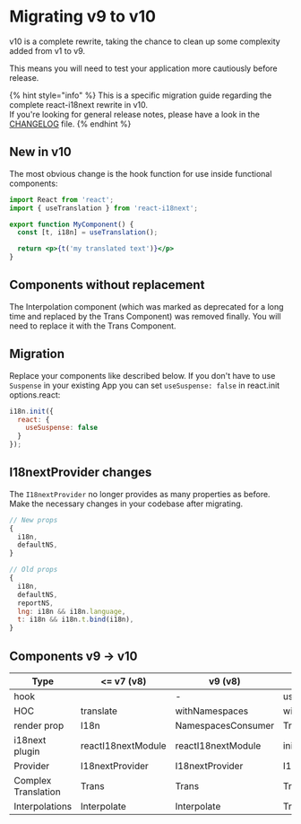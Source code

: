 # Migrating v9 to v10

v10 is a complete rewrite, taking the chance to clean up some complexity added from v1 to v9.

This means you will need to test your application more cautiously before release.

{% hint style="info" %}
This is a specific migration guide regarding the complete react-i18next rewrite in v10.\
If you're looking for general release notes, please have a look in the [CHANGELOG](https://github.com/i18next/react-i18next/blob/master/CHANGELOG.md) file.
{% endhint %}

## New in v10

The most obvious change is the hook function for use inside functional components:

```jsx
import React from 'react';
import { useTranslation } from 'react-i18next';

export function MyComponent() {
  const [t, i18n] = useTranslation();

  return <p>{t('my translated text')}</p>
}
```

## Components without replacement

The Interpolation component (which was marked as deprecated for a long time and replaced by the Trans Component) was removed finally. You will need to replace it with the Trans Component.

## Migration

Replace your components like described below. If you don't have to use `Suspense` in your existing App you can set `useSuspense: false` in react.init options.react:

```javascript
i18n.init({
  react: {
    useSuspense: false
  }
});
```

## I18nextProvider changes

The `I18nextProvider` no longer provides as many properties as before. Make the necessary changes in your codebase after migrating.

```javascript
// New props
{
  i18n,
  defaultNS,
}

// Old props
{
  i18n,
  defaultNS,
  reportNS,
  lng: i18n && i18n.language,
  t: i18n && i18n.t.bind(i18n),
}
```

## Components v9 -> v10

| Type                | <= v7 (v8)         | v9 (v8)            | v10              |
| ------------------- | ------------------ | ------------------ | ---------------- |
| hook                |                    | -                  | useTranslation   |
| HOC                 | translate          | withNamespaces     | withTranslation  |
| render prop         | I18n               | NamespacesConsumer | Translation      |
| i18next plugin      | reactI18nextModule | reactI18nextModule | initReactI18next |
| Provider            | I18nextProvider    | I18nextProvider    | I18nextProvider  |
| Complex Translation | Trans              | Trans              | Trans            |
| Interpolations      | Interpolate        | Interpolate        | Trans            |
